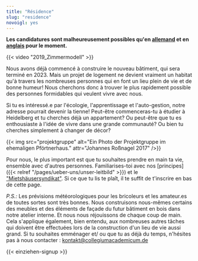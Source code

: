 ```yaml
---
title: "Résidence"
slug: "residence"
novoigl: yes
---
```


**Les candidatures sont malheureusement possibles qu'en [allemand](/einziehen) et en [anglais](/en/moving-in) pour le moment.**

{{< video "2019_Zimmermodell" >}}

Nous avons déjà commencé à construire le nouveau bâtiment, qui sera terminé en 2023. Mais un projet de logement ne devient vraiment un habitat qu'à travers les nombreuses personnes qui en font un lieu plein de vie et de bonne humeur! Nous cherchons donc à trouver le plus rapidement possible des personnes formidables qui veulent vivre avec nous.

Si tu es intéressé.e par l'écologie, l'apprentissage et l'auto-gestion, notre adresse pourrait devenir la tienne! Peut-être commenceras-tu à étudier à Heidelberg et tu cherches déjà un appartement? Ou peut-être que tu es enthousiaste à l'idée de vivre dans une grande communauté? Ou bien tu cherches simplement à changer de décor?

{{< img src="projektgruppe" alt="Ein Photo der Projektgruppe im ehemaligen Pförtnerhaus." attr="Johannes Roßnagel 2017" />}}

Pour nous, le plus important est que tu souhaites prendre en main ta vie, ensemble avec d'autres personnes. Familiarises-toi avec nos [principes]({{< relref "/pages/ueber-uns/unser-leitbild" >}}) et le ["Mietshäusersyndikat"](https://www.syndikat.org/fr/ ). Si ce que tu lis te plaît, il te suffit de t'inscrire en bas de cette page.

_P.S.:_ Les prévisions météorologiques pour les bricoleurs et les amateur.es de toutes sortes sont très bonnes. Nous construisons nous-mêmes certains des meubles et des éléments de façade du futur bâtiment en bois dans notre atelier interne. Et nous nous réjouissons de chaque coup de main. Cela s'applique également, bien entendu, aux nombreuses autres tâches qui doivent être effectuées lors de la construction d'un lieu de vie aussi grand. Si tu souhaites emménager et/ ou que tu as déjà du temps, n'hésites pas à nous contacter :
[kontakt@collegiumacademicum.de](mailto:kontakt@collegiumacademicum.de)

{{< einziehen-signup >}}
